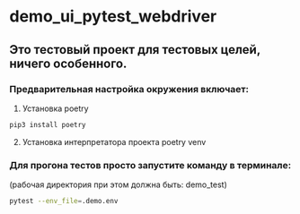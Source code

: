# demo_ui_pytest_webdriver

<h2> Это тестовый проект для тестовых целей, ничего особенного. </h2>

<h3> Предварительная настройка окружения включает:  </h3>

1. Установка poetry

```bash
pip3 install poetry
```

2. Установка интерпретатора проекта poetry venv

<h3>Для прогона тестов просто запустите команду в терминале:</h3>
(рабочая директория при этом должна быть: demo_test)

```bash
pytest --env_file=.demo.env
```